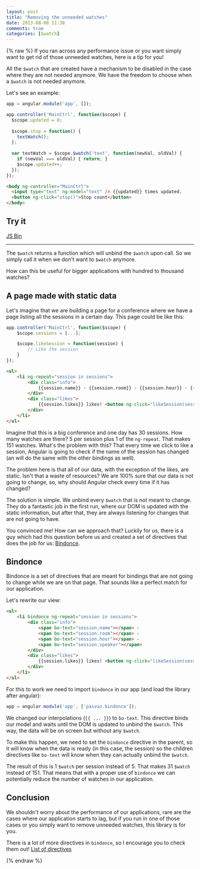 ```yaml
---
layout: post
title: "Removing the unneeded watches"
date: 2013-08-08 11:38
comments: true
categories: [$watch]
---
```

{% raw %}
If you ran across any performance issue or you want simply want to get rid of those unneeded watches, here is a tip for you!

All the `$watch` that are created have a mechanism to be disabled in the case where they are not needed anymore. We have the freedom to choose when a `$watch` is not needed anymore.

Let's see an example:

```javascript app.js
app = angular.module('app', []);

app.controller('MainCtrl', function($scope) {
  $scope.updated = 0;
  
  $scope.stop = function() {
    textWatch();
  };
  
  var textWatch = $scope.$watch('text', function(newVal, oldVal) {
    if (newVal === oldVal) { return; }
    $scope.updated++;
  });
});
```

```html index.html
<body ng-controller="MainCtrl">
  <input type="text" ng-model="text" /> {{updated}} times updated.
  <button ng-click="stop()">Stop count</button>
</body>
```

## Try it

<a class="jsbin-embed" href="http://jsbin.com/emenuf/3/embed?live">JS Bin</a><script src="http://static.jsbin.com/js/embed.js"></script>

***

The `$watch` returns a function which will unbind the `$watch` upon call. So we simply call it when we don't want to `$watch` anymore.

How can this be useful for bigger applications with hundred to thousand watches?

## A page made with static data

Let's imagine that we are building a page for a conference where we have a page listing all the sessions in a certain day. This page could be like this:

```javascript app.js
app.controller('MainCtrl', function($scope) {
	$scope.sessions = [...];

	$scope.likeSession = function(session) {
		// Like the session
	}
});
```

```html index.html
<ul>
	<li ng-repeat="session in sessions">
		<div class="info">
			{{session.name}} - {{session.room}} - {{session.hour}} - {{session.speaker}}
		</div>
		<div class="likes">
			{{session.likes}} likes! <button ng-click="likeSession(session)">Like it!</button>
		</div>
	</li>
</ul>
```

Imagine that this is a big conference and one day has 30 sessions. How many watches are there? 5 per session plus 1 of the `ng-repeat`. That makes 151 watches. What's the problem with this? That every time we click to like a session, Angular is going to check if the name of the session has changed (an will do the same with the other bindings as well).

The problem here is that all of our data, with the exception of the likes, are static. Isn't that a waste of resources? We are 100% sure that our data is not going to change, so, why should Angular check every time if it has changed?

The solution is simple. We unbind every `$watch` that is not meant to change. They do a fantastic job in the first run, where our DOM is updated with the static information, but after that, they are always listening for changes that are not going to have.

You convinced me! How can we approach that? Luckily for us, there is a guy which had this question before us and created a set of directives that does the job for us: [Bindonce](https://github.com/Pasvaz/bindonce).

## Bindonce

Bindonce is a set of directives that are meant for bindings that are not going to change while we are on that page. That sounds like a perfect match for our application.

Let's rewrite our view:

```html index.html
<ul>
	<li bindonce ng-repeat="session in sessions">
		<div class="info">
			<span bo-text="session.name"></span> -
			<span bo-text="session.room"></span> -
			<span bo-text="session.hour"></span> -
			<span bo-text="session.speaker"></span>
		</div>
		<div class="likes">
			{{session.likes}} likes! <button ng-click="likeSession(session)">Like it!</button>
		</div>
	</li>
</ul>
```

For this to work we need to import `bindonce` in our app (and load the library after angular):

```javascript app.js
app = angular.module('app', ['pasvaz.bindonce']);
```

We changed our interpolations (`{{ ... }}`) to `bo-text`. This directive binds our model and waits until the DOM is updated to unbind the `$watch`. This way, the data will be on screen but without any `$watch`.

To make this happen, we need to set the `bindonce` directive in the parent, so it will know when the data is ready (in this case, the session) so the children directives like `bo-text` will know when they can actually unbind the `$watch`.

The result of this is 1 `$watch` per session instead of 5. That makes 31 `$watch` instead of 151. That means that with a proper use of `bindonce` we can potentially reduce the number of watches in our application.

## Conclusion

We shouldn't worry about the performance of our applications, rare are the cases where our application starts to lag, but if you run in one of those cases or you simply want to remove unneeded watches, this library is for you.

There is a lot of more directives in `bindonce`, so I encourage you to check them out! [List of directives](https://github.com/Pasvaz/bindonce#attribute-usage)

{% endraw %}